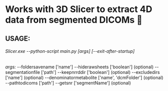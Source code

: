 # Works with 3D Slicer to extract 4D data from segmented DICOMs :cake:

## USAGE:

###### Slicer.exe --python-script main.py [args] [--exit-after-startup]

*args:*
--foldersavename ['name']
--hiderawsheets ['boolean'] (optional)
--segmentationfile ['path']
--keepnrrddir ['boolean'] (optional)
--excludedirs ['name'] (optional)
--denominatormetabolite ['name', 'dcmFolder'] (optional)
--pathtodicoms ['path']
--getsnr ['segmentName'] (optional)